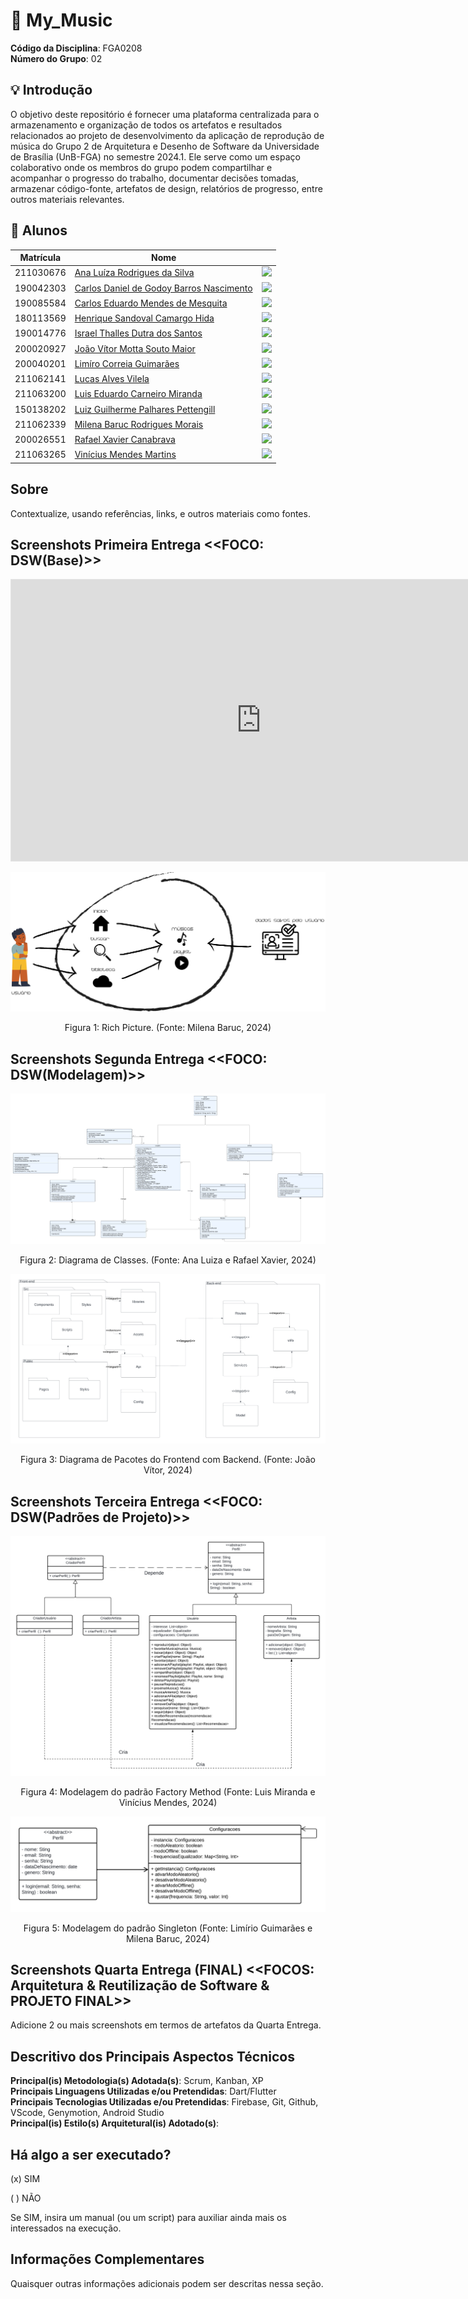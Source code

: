 # 🎵 My_Music

**Código da Disciplina**: FGA0208<br>
**Número do Grupo**: 02<br>

##  💡 Introdução

O objetivo deste repositório é fornecer uma plataforma centralizada para o armazenamento e organização de todos os artefatos e resultados relacionados ao projeto de desenvolvimento da aplicação de reprodução de música do Grupo 2 de Arquitetura e Desenho de Software da Universidade de Brasília (UnB-FGA) no semestre 2024.1. Ele serve como um espaço colaborativo onde os membros do grupo podem compartilhar e acompanhar o progresso do trabalho, documentar decisões tomadas, armazenar código-fonte, artefatos de design, relatórios de progresso, entre outros materiais relevantes.


## 👥 Alunos

| Matrícula   | Nome                                       |                                                                                          |
|-------------|--------------------------------------------|------------------------------------------------------------------------------------------|
| 211030676   | [Ana Luíza Rodrigues da Silva](https://github.com/analuizargds) | <img src="https://github.com/analuizargds.png" width="120px">                           |
| 190042303   | [Carlos Daniel de Godoy Barros Nascimento](https://github.com/CDGodoy) | <img src="https://github.com/CDGodoy.png" width="120px">                               |
| 190085584   | [Carlos Eduardo Mendes de Mesquita](https://github.com/CarlosEduardoMendesdeMesquita) | <img src="https://github.com/CarlosEduardoMendesdeMesquita.png" width="120px">           |
| 180113569   | [Henrique Sandoval Camargo Hida](https://github.com/HenriqueHida) | <img src="https://github.com/HenriqueHida.png" width="120px">                             |
| 190014776   | [Israel Thalles Dutra dos Santos](https://github.com/IsraelThalles) | <img src="https://github.com/IsraelThalles.png" width="120px">                           |
| 200020927   | [João Vítor Motta Souto Maior](https://github.com/Jvsoutomaior) | <img src="https://github.com/Jvsoutomaior.png" width="120px">                             |
| 200040201   | [Limíro Correia Guimarães](https://github.com/LimirioGuimaraes) | <img src="https://github.com/LimirioGuimaraes.png" width="120px">                         |
| 211062141   | [Lucas Alves Vilela](https://github.com/Lucas-AV) | <img src="https://github.com/Lucas-AV.png" width="120px">                                 |
| 211063200   | [Luis Eduardo Carneiro Miranda](https://github.com/LuisMiranda10) | <img src="https://github.com/LuisMiranda10.png" width="120px">                           |
| 150138202   | [Luiz Guilherme Palhares Pettengill](https://github.com/luizpettengill) | <img src="https://github.com/luizpettengill.png" width="120px">                         |
| 211062339   | [Milena Baruc Rodrigues Morais](https://github.com/MilenaBaruc) | <img src="https://github.com/MilenaBaruc.png" width="120px">                             |
| 200026551   | [Rafael Xavier Canabrava](https://github.com/rafaelxavierr) | <img src="https://github.com/rafaelxavierr.png" width="120px">                           |
| 211063265   | [Vinícius Mendes Martins](https://github.com/yabamiah) | <img src="https://github.com/yabamiah.png" width="120px">                                 |


## Sobre 
Contextualize, usando referências, links, e outros materiais como fontes.

## Screenshots Primeira Entrega <<FOCO: DSW(Base)>>

<iframe style="border: 1px solid rgba(0, 0, 0, 0.1);" width="800" height="450" src="https://www.figma.com/embed?embed_host=share&url=https%3A%2F%2Fwww.figma.com%2Fdesign%2FRgy9ZXiV9unFaOLX2vY4pF%2FProt%25C3%25B3tipo-MyMusic%3Fnode-id%3D0-1%26t%3DOd9EekrWcF3rvdEx-1" allowfullscreen></iframe>

![Rich Picture](docs/Base/images/RichPicture.png)

<div style="text-align: center">
  <p>Figura 1: Rich Picture. (Fonte: Milena Baruc, 2024)</p>
</div>

## Screenshots Segunda Entrega <<FOCO: DSW(Modelagem)>>
![Diagrama de Classes](docs/Assets/diagramaClasses.png)

<div style="text-align: center">
  <p>Figura 2: Diagrama de Classes. (Fonte: Ana Luiza e Rafael Xavier, 2024)</p>
</div>

![Diagrama de Pacotes](docs/Modelagem/images/Diagrama_de_Pacotes_2.png)

<div style="text-align: center">
  <p>Figura 3: Diagrama de Pacotes do Frontend com Backend. (Fonte: João Vítor, 2024)</p>
</div>

## Screenshots Terceira Entrega <<FOCO: DSW(Padrões de Projeto)>>
<div style="text-align: center">
  <img src="docs/Assets/ModelagemFactoryMethod.png" alt="Modelagem do padrão Factory Method" title="Título da Imagem" />
  <p>Figura 4: Modelagem do padrão Factory Method (Fonte: Luis Miranda e Vinícius Mendes, 2024)</p>
</div>

<div style="text-align: center">
  <img src="docs/Assets/ModelagemSingleton.png" alt="Modelagem do Singleton" title="Título da Imagem" />
  <p>Figura 5: Modelagem do padrão Singleton (Fonte: Limírio Guimarães e Milena Baruc, 2024)</p>
</div>


## Screenshots Quarta Entrega (FINAL) <<FOCOS: Arquitetura & Reutilização de Software & PROJETO FINAL>>
Adicione 2 ou mais screenshots em termos de artefatos da Quarta Entrega.

## Descritivo dos Principais Aspectos Técnicos 
**Principal(is) Metodologia(s) Adotada(s)**: Scrum, Kanban, XP<br>
**Principais Linguagens Utilizadas e/ou Pretendidas**: Dart/Flutter<br>
**Principais Tecnologias Utilizadas e/ou Pretendidas**: Firebase, Git, Github, VScode, Genymotion, Android Studio <br>
**Principal(is) Estilo(s) Arquitetural(is) Adotado(s)**: <br>

## Há algo a ser executado?

(x) SIM

( ) NÃO

Se SIM, insira um manual (ou um script) para auxiliar ainda mais os interessados na execução.

## Informações Complementares 
Quaisquer outras informações adicionais podem ser descritas nessa seção.
